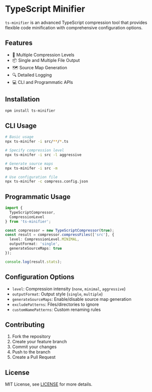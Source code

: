 # TypeScript Minifier

`ts-minifier` is an advanced TypeScript compression tool that provides flexible code minification with comprehensive configuration options.

## Features

- 🚀 Multiple Compression Levels
- 📦 Single and Multiple File Output
- 🗺️ Source Map Generation
- 🔍 Detailed Logging
- 💻 CLI and Programmatic APIs

## Installation

```bash
npm install ts-minifier
```

## CLI Usage

```bash
# Basic usage
npx ts-minifer -i src/**/*.ts

# Specify compression level
npx ts-minifer -i src -l aggressive

# Generate source maps
npx ts-minifer -i src -m

# Use configuration file
npx ts-minifer -c compress.config.json
```

## Programmatic Usage

```typescript
import { 
  TypeScriptCompressor, 
  CompressionLevel 
} from 'ts-minifier';

const compressor = new TypeScriptCompressor(true);
const result = compressor.compressFiles(['src'], {
  level: CompressionLevel.MINIMAL,
  outputFormat: 'single',
  generateSourceMaps: true
});

console.log(result.stats);
```

## Configuration Options

- `level`: Compression intensity (`none`, `minimal`, `aggressive`)
- `outputFormat`: Output style (`single`, `multiple`)
- `generateSourceMaps`: Enable/disable source map generation
- `excludePatterns`: Files/directories to ignore
- `customNamePatterns`: Custom renaming rules

## Contributing

1. Fork the repository
2. Create your feature branch
3. Commit your changes
4. Push to the branch
5. Create a Pull Request

## License

MIT License, see [LICENSE](LICENSE) for more details.
